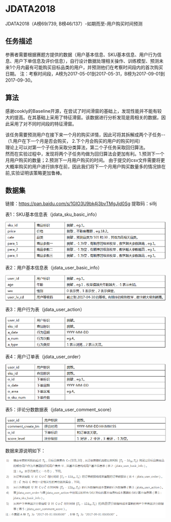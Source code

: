 # JDATA2018
JDATA2018（A榜69/739, B榜46/137）-如期而至-用户购买时间预测

## 任务描述
参赛者需要根据赛题方提供的数据（用户基本信息、SKU基本信息、用户行为信息、用户下单信息及评价信息），自行设计数据处理相关操作、训练模型、预测未来1个月内最有可能购买目标品类的用户，并预测他们在考察时间段内的首次购买日期。
注：考察时间段，A榜为2017-05-01到2017-05-31，B榜为2017-09-01到2017-09-30。

## 算法
感谢cookly的Baseline开源，在尝试了时间滑窗的基础上，发现性能并不能有较大的提高。在其基础上采用了特征滑窗。该数据进行分析发现是周相关的数据，因此采用了对不同时间段的特征滑窗。

该任务需要预测用户在接下来一个月的购买详情，因此可将其拆解成两个子任务--（1.用户在下一个月是否会购买， 2.下个月会购买的用户的购买时间）<br>
理论上可以对第一个子任务采取分类算法，第二个子任务采取回归算法。<br>
然而在实验过程中，发现将两个子任务均做为回归算法会更加有利。1.预测下一个月用户购买的数量；2.预测下一月用户购买的时间。
由于提交的csv文件需要将更大概率购买的用户进行排序在前，因此我们将下一个月用户购买数量多的情况排在前,实验证明该策略更加鲁棒。

## 数据集

链接：https://pan.baidu.com/s/1GIO3U9bk4j3bvTMgJjd0Sg 
提取码：si9j 


表1：SKU基本信息表（jdata_sku_basic_info）
<div align = "center">
    <img src="imgs/sku.png">
</div>

表2：用户基本信息表（jdata_user_basic_info）
<div align = "center">
    <img src="imgs/user_basic_info.png">
</div>

表3：用户行为表（jdata_user_action）
<div align = "center">
    <img src="imgs/jdata_user_action.png">
</div>


表4：用户订单表（jdata_user_order）
<div align = "center">
    <img src="imgs/jdata_user_order.png">
</div>

表5：评论分数数据表（jdata_user_comment_score）
<div align = "center">
    <img src="imgs/jdata_user_comment_score.png">
</div>



数据来源说明如下：
<div align = "center">
    <img src="imgs/1.png">
</div>